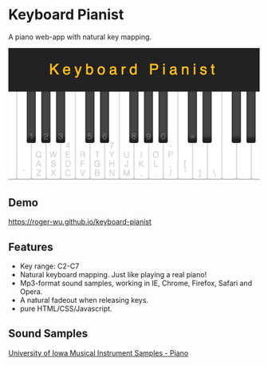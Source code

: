 # Keyboard Pianist
A piano web-app with natural key mapping.

![demo image](https://raw.githubusercontent.com/Roger-Wu/keyboard-pianist/master/images/og-image.png)

## Demo
https://roger-wu.github.io/keyboard-pianist

## Features
* Key range: C2-C7
* Natural keyboard mapping. Just like playing a real piano!
* Mp3-format sound samples, working in IE, Chrome, Firefox, Safari and Opera.
* A natural fadeout when releasing keys.
* pure HTML/CSS/Javascript.

## Sound Samples
[University of Iowa Musical Instrument Samples - Piano](http://theremin.music.uiowa.edu/MISpiano.html)
